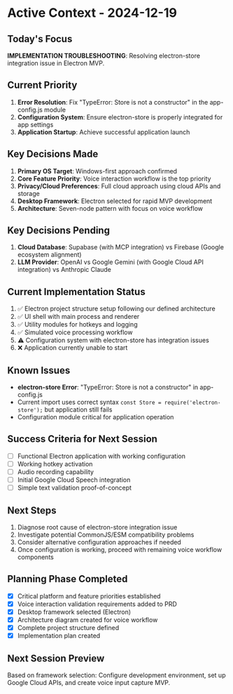 # Active Context - 2024-12-19

## Today's Focus
**IMPLEMENTATION TROUBLESHOOTING**: Resolving electron-store integration issue in Electron MVP.

## Current Priority
1. **Error Resolution**: Fix "TypeError: Store is not a constructor" in the app-config.js module
2. **Configuration System**: Ensure electron-store is properly integrated for app settings
3. **Application Startup**: Achieve successful application launch

## Key Decisions Made
1. **Primary OS Target**: Windows-first approach confirmed
2. **Core Feature Priority**: Voice interaction workflow is the top priority
3. **Privacy/Cloud Preferences**: Full cloud approach using cloud APIs and storage
4. **Desktop Framework**: Electron selected for rapid MVP development
5. **Architecture**: Seven-node pattern with focus on voice workflow

## Key Decisions Pending
1. **Cloud Database**: Supabase (with MCP integration) vs Firebase (Google ecosystem alignment)
2. **LLM Provider**: OpenAI vs Google Gemini (with Google Cloud API integration) vs Anthropic Claude

## Current Implementation Status
1. ✅ Electron project structure setup following our defined architecture
2. ✅ UI shell with main process and renderer
3. ✅ Utility modules for hotkeys and logging
4. ✅ Simulated voice processing workflow
5. ⚠️ Configuration system with electron-store has integration issues
6. ❌ Application currently unable to start

## Known Issues
- **electron-store Error**: "TypeError: Store is not a constructor" in app-config.js
- Current import uses correct syntax `const Store = require('electron-store');` but application still fails
- Configuration module critical for application operation

## Success Criteria for Next Session
- [ ] Functional Electron application with working configuration
- [ ] Working hotkey activation
- [ ] Audio recording capability
- [ ] Initial Google Cloud Speech integration
- [ ] Simple text validation proof-of-concept

## Next Steps
1. Diagnose root cause of electron-store integration issue
2. Investigate potential CommonJS/ESM compatibility problems
3. Consider alternative configuration approaches if needed
4. Once configuration is working, proceed with remaining voice workflow components

## Planning Phase Completed
- [x] Critical platform and feature priorities established
- [x] Voice interaction validation requirements added to PRD
- [x] Desktop framework selected (Electron)
- [x] Architecture diagram created for voice workflow
- [x] Complete project structure defined
- [x] Implementation plan created

## Next Session Preview
Based on framework selection: Configure development environment, set up Google Cloud APIs, and create voice input capture MVP. 